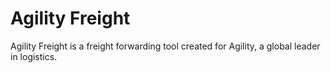 # Agility Freight

Agility Freight is a freight forwarding tool created for Agility, a global leader in logistics.